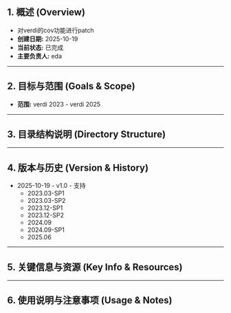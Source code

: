 ## 1. 概述 (Overview)

- 对verdi的cov功能进行patch
- **创建日期:** 2025-10-19
- **当前状态:** 已完成
- **主要负责人:** eda

---

## 2. 目标与范围 (Goals & Scope)

- **范围:** verdi 2023 - verdi 2025

---

## 3. 目录结构说明 (Directory Structure)


---

## 4. 版本与历史 (Version & History)

- 2025-10-19 - v1.0 - 支持
  - 2023.03-SP1
  - 2023.03-SP2
  - 2023.12-SP1
  - 2023.12-SP2
  - 2024.09
  - 2024.09-SP1
  - 2025.06

---

## 5. 关键信息与资源 (Key Info & Resources)

---

## 6. 使用说明与注意事项 (Usage & Notes)

